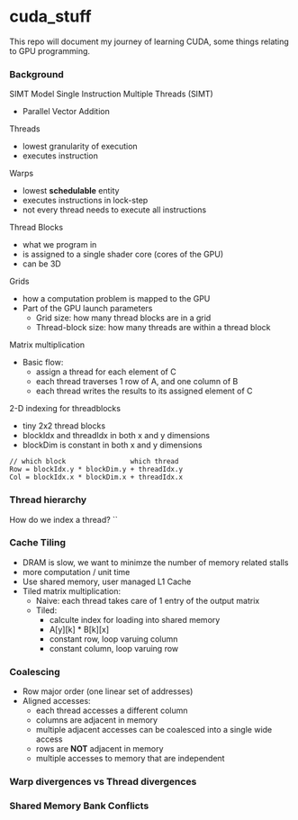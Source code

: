 # cuda_stuff

This repo will document my journey of learning CUDA, some things relating to GPU programming.

### Background

SIMT Model 
Single Instruction Multiple Threads (SIMT)
- Parallel Vector Addition


Threads
- lowest granularity of execution
- executes instruction

Warps 
- lowest **schedulable** entity
- executes instructions in lock-step
- not every thread needs to execute all instructions

Thread Blocks
- what we program in
- is assigned to a single shader core (cores of the GPU)
- can be 3D

Grids
- how a computation problem is mapped to the GPU
- Part of the GPU launch parameters
    - Grid size: how many thread blocks are in a grid
    - Thread-block size: how many threads are within a thread block 

Matrix multiplication
- Basic flow:
    - assign a thread for each element of C
    - each thread traverses 1 row of A, and one column of B
    - each thread writes the results to its assigned element of C

2-D indexing for threadblocks
- tiny 2x2 thread blocks
- blockIdx and threadIdx in both x and y dimensions
- blockDim is constant in both x and y dimensions

```cuda
// which block                which thread
Row = blockIdx.y * blockDim.y + threadIdx.y
Col = blockIdx.x * blockDim.x + threadIdx.x
```

### Thread hierarchy
How do we index a thread?
``


### Cache Tiling
- DRAM is slow, we want to minimze the number of memory related stalls
- more computation / unit time
- Use shared memory, user managed L1 Cache
- Tiled matrix multiplication:
    - Naive: each thread takes care of 1 entry of the output matrix
    - Tiled: 
        - calculte index for loading into shared memory
        - A[y][k] * B[k][x]
        - constant row, loop varuing column
        - constant column, loop varuing row

### Coalescing
- Row major order (one linear set of addresses)
- Aligned accesses:
    - each thread accesses a different column
    - columns are adjacent in memory
    - multiple adjacent accesses can be coalesced into a single wide access
    - rows are **NOT** adjacent in memory 
    - multiple accesses to memory that are independent 


### Warp divergences vs Thread divergences

### Shared Memory Bank Conflicts